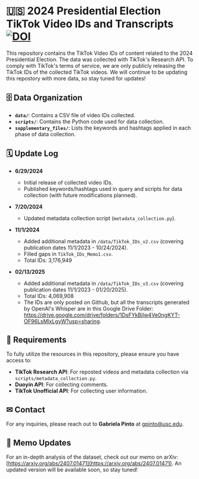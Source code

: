 # 🇺🇸 2024 Presidential Election TikTok Video IDs and Transcripts[![DOI](https://zenodo.org/badge/819671354.svg)](https://doi.org/10.5281/zenodo.14868880)


This repository contains the TikTok Video IDs of content related to the 2024 Presidential Election. The data was collected with TikTok's Research API. To comply with TikTok's terms of service, we are only publicly releasing the TikTok IDs of the collected TikTok videos. We will continue to be updating this repostory with more data, so stay tuned for updates!

## 🗄 Data Organization

- **`data/`**: Contains a CSV file of video IDs collected.
- **`scripts/`**: Contains the Python code used for data collection.
- **`supplementary_files/`**: Lists the keywords and hashtags applied in each phase of data collection.

## 🗓 Update Log

- **6/29/2024**

  - Initial release of collected video IDs.
  - Published keywords/hashtags used in query and scripts for data collection (with future modifications planned).

- **7/20/2024**

  - Updated metadata collection script (`metadata_collection.py`).

- **11/1/2024**

  - Added additional metadata in `/data/TikTok_IDs_v2.csv` (covering publication dates 11/1/2023 - 10/24/2024).
  - Filled gaps in `TikTok_IDs_Memo1.csv`.
  - Total IDs: 3,176,949

- **02/13/2025**
  - Added additional metadata in `/data/TikTok_IDs_v3.csv` (covering publication dates 11/1/2023 - 01/20/2025).
  - Total IDs: 4,069,908
  - The IDs are only posted on Github, but all the transcripts generated by OpenAI's Whisper are in this Google Drive Folder: https://drive.google.com/drive/folders/1DsFYkBjIw4Ve0ngKYT-OF96LsMlxLgyW?usp=sharing.

## 🧰 Requirements

To fully utilize the resources in this repository, please ensure you have access to:

- **TikTok Research API**: For reposted videos and metadata collection via `scripts/metadata_collection.py`.
- **Duoyin API**: For collecting comments.
- **TikTok Unofficial API**: For collecting user information.

## ✉ Contact

For any inquiries, please reach out to **Gabriela Pinto** at [gpinto@usc.edu](mailto:gpinto@usc.edu).

## 📘 Memo Updates

For an in-depth analysis of the dataset, check out our memo on arXiv: [https://arxiv.org/abs/2407.01471](https://arxiv.org/abs/2407.01471). An updated version will be available soon, so stay tuned!
